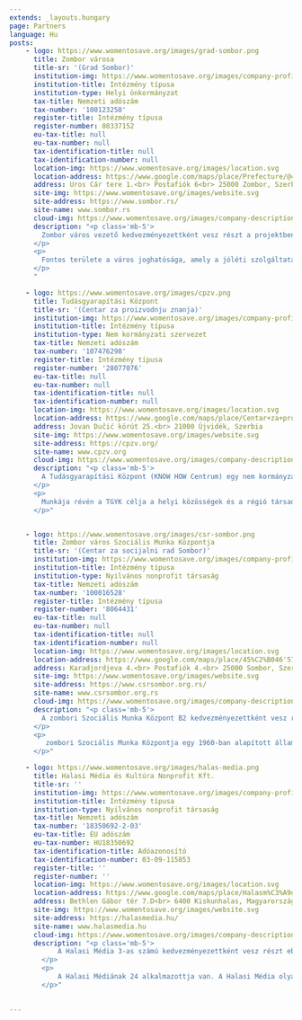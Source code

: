 ```yaml
---
extends: _layouts.hungary
page: Partners
language: Hu
posts: 
    - logo: https://www.womentosave.org/images/grad-sombor.png
      title: Zombor városa
      title-sr: '(Grad Sombor)'
      institution-img: https://www.womentosave.org/images/company-profile.svg
      institution-title: Intézmény típusa
      institution-type: Helyi önkormányzat
      tax-title: Nemzeti adószám
      tax-number: '100123258'
      register-title: Intézmény típusa
      register-number: 08337152
      eu-tax-title: null
      eu-tax-number: null
      tax-identification-title: null
      tax-identification-number: null
      location-img: https://www.womentosave.org/images/location.svg
      location-address: https://www.google.com/maps/place/Prefecture/@45.7695838,19.116124,17z/data=!3m1!4b1!4m5!3m4!1s0x475cb5930565eaab:0xe6e5a25dead78d13!8m2!3d45.7695801!4d19.1183127
      address: Uros Cár tere 1.<br> Postafiók 6<br> 25000 Zombor, Szerbia
      site-img: https://www.womentosave.org/images/website.svg
      site-address: https://www.sombor.rs/
      site-name: www.sombor.rs
      cloud-img: https://www.womentosave.org/images/company-description.svg
      description: "<p class='mb-5'>
        Zombor város vezető kedvezményezettként vesz részt a projektben. A város fő szerepe annak biztosítása, hogy minden munkát a javasolt határidőn belül és a nemzeti és EU jogszabályokkal összhangban végezzenek. A kedvezményezett (B1, B2 és B3) partnerekkel közösen találkozókat szervezett és részt vett a projekt előkészítési szakaszában, valamint a projekt további szakaszaiban folytatja a kölcsönös együttműködést a később esedékes tevékenységekben. A projekt által előirányzott promóciós tevékenységeket a város PR osztálya hajtja végre.
      </p>
      <p>
        Fontos területe a város joghatósága, amely a jóléti szolgáltatásokra terjed ki, és proaktív beilleszkedési politikákat tartalmaz. A projekt megvalósításához a város működési kapacitásait a korábbi tapasztalatok támasztják alá, amelyek szorosan kapcsolódnak a projekthez. Ráadásul a város 153 alkalmazottal rendelkezik, és igazgatása speciális szervezeti egységekben - osztályokban - működik. Ebben a projektben döntő a Mezőgazdasági Osztály, a Szociális Jóléti Osztály és a Gazdasági Osztály szerepvállalása, amelyek a helyi gazdasági fejlődést is meghatározzák. Ezen felül a projektcsoportba hozzáértő szakemberek tartoznak, akik a projektmenedzsment területén kellő tapasztalattal rendelkeznek. A stabil pénzügyi helyzetet a város államilag finanszírozott intézménybéli státusza biztosítja.
      </p>
      "

    - logo: https://www.womentosave.org/images/cpzv.png
      title: Tudásgyarapítási Központ
      title-sr: '(Centar za proizvodnju znanja)'
      institution-img: https://www.womentosave.org/images/company-profile.svg
      institution-title: Intézmény típusa
      institution-type: Nem kormányzati szervezet
      tax-title: Nemzeti adószám
      tax-number: '107476298'
      register-title: Intézmény típusa
      register-number: '28077076'
      eu-tax-title: null
      eu-tax-number: null
      tax-identification-title: null
      tax-identification-number: null
      location-img: https://www.womentosave.org/images/location.svg
      location-address: https://www.google.com/maps/place/Centar+za+proizvodnju+znanja+i+ve%C5%A1tina/@45.2508829,19.7966082,17z/data=!4m13!1m7!3m6!1s0x475b11cf322d62af:0xfbb3eba40febb7d8!2sBulevar+Jovana+Du%C4%8Di%C4%87a+25,+Novi+Sad!3b1!8m2!3d45.2508791!4d19.7987969!3m4!1s0x475b11cf3203d6a1:0x40fd1f92223bdea9!8m2!3d45.2511914!4d19.7987218
      address: Jovan Dučić körút 25.<br> 21000 Újvidék, Szerbia
      site-img: https://www.womentosave.org/images/website.svg
      site-address: https://cpzv.org/
      site-name: www.cpzv.org
      cloud-img: https://www.womentosave.org/images/company-description.svg
      description: "<p class='mb-5'>
        A Tudásgyarapítási Központ (KNOW HOW Centrum) egy nem kormányzati, nonprofit szervezet, amelyet 2012 februárjában hoztak létre. Ebben a projektben a Tudásgyarapítási Központnak B1-ként (Első számú kedvezményezett) szerepel. A központ fő célja, hogy kapacitásépítés révén hozzájáruljon egy befogadó társadalom kialakulásához. A projekt keretében a B1 felel a tudás átadásáért oktatási workshopokon keresztül, meghatározza a képzésben résztvevők kiválasztási kritériumait és a szociális vállalkozás létrehozásának előkészítő tevékenységeit.  
      </p>
      <p>
        Munkája révén a TGYK célja a helyi közösségek és a régió társadalmi és gazdasági fejlődésének fellendítése, valamint az EU-integráció, a stratégiai fejlesztési folyamat támogatása, a pályázati források bevonzása, valamint a helyi és regionális önkormányzatok és intézmények elszámoltathatóságának és munkaminőségének előmozdítása. A TGYK munkája három program köré összpontosul: Program a gyermekekért és a családokért, Roma Program és Ifjúsági Program. A központban 3 teljes munkaidős alkalmazott, 27 szerződéses munkatárs és 30 önkéntes dolgozik. A tagok több mint 12 éves munkatapasztalattal rendelkeznek a projektek koordinálásában; az oktatók és akkreditált oktatási programok szerzőiként a projekt- és stratégiai menedzsment területén; az emberi erőforrások területén; valamint kiterjedt tapasztalatokkal rendelkeznek a társadalmilag hátrányos helyzetű csoportokkal való munkavégzés, valamint a szociális vállalkozás területén.
      </p>"


    - logo: https://www.womentosave.org/images/csr-sombor.png
      title: Zombor város Szociális Munka Központja
      title-sr: '(Centar za socijalni rad Sombor)'
      institution-img: https://www.womentosave.org/images/company-profile.svg
      institution-title: Intézmény típusa
      institution-type: Nyilvános nonprofit társaság
      tax-title: Nemzeti adószám
      tax-number: '100016528'
      register-title: Intézmény típusa
      register-number: '8064431'
      eu-tax-title: null
      eu-tax-number: null
      tax-identification-title: null
      tax-identification-number: null
      location-img: https://www.womentosave.org/images/location.svg
      location-address: https://www.google.com/maps/place/45%C2%B046'57.3%22N+19%C2%B006'35.7%22E/@45.7825842,19.1077267,17z/data=!4m14!1m7!3m6!1s0x475cb5874156601f:0xade6ef553a2079ba!2zS2FyYcSRb3LEkWV2YSA0LCBTb21ib3I!3b1!8m2!3d45.7825925!4d19.1099384!3m5!1s0x0:0x0!7e2!8m2!3d45.7825953!4d19.109921
      address: Karadjordjeva 4.<br> Postafiók 4.<br> 25000 Sombor, Szerbia
      site-img: https://www.womentosave.org/images/website.svg
      site-address: https://www.csrsombor.org.rs/
      site-name: www.csrsombor.org.rs
      cloud-img: https://www.womentosave.org/images/company-description.svg
      description: "<p class='mb-5'>
        A zombori Szociális Munka Központ B2 kedvezményezettként vesz részt a projektben. A központ kidolgozza azt a kiválasztási módszertant a települések tekintetében, amely szociális térképre épül, és a projektben részt vevő nők tekintetében is, amely pedig a nők társadalmi státusát veszi alapul, és melyekben főleg az egyedülálló anyák és két vagy több gyermeket nevelő anyák élveznek előnyt. Ezen felül feladatmeghatározást fog készíteni a vidéki térségekben élő kiszolgáltatott nők társadalmi vállalkozási lehetőségeiről és társadalmi befogadásáról szóló tanulmány megrendelésére.
      </p>
      <p>
         zombori Szociális Munka Központja egy 1960-ban alapított állami intézmény. Ma 42 alkalmazottal rendelkezik. A szakértői feladatokat szociális munkások, ügyvédek, pszichológusok, pedagógusok látják el, akik megfelelő engedélyekkel rendelkeznek a szociális védelem munkakörében. A fent említett feladatokat 29 alkalmazott végzi. A központ adatbázist vezet a gyermekek, fiatalok, felnőttek és időskorú ügyfelek számára pénzbeli ellátások, egyszeri pénzügyi támogatás, ellátás és segítségnyújtás kompenzációja az ügyfelekkel, kiterjesztett szülői jogok, őrizetben lévő személyek, szociális gondozási intézményekbe és nevelőszülőkhöz helyezett ügyfelek, valamint a családon belüli erőszak áldozatainak támogatása területén. A fentiek mindegyike kulcsfontosságú kompetencia, amely ehhez a projekthez szükséges, és a központ egyedülálló helyzetben van azok biztosításához.
      </p>"

    - logo: https://www.womentosave.org/images/halas-media.png
      title: Halasi Média és Kultúra Nonprofit Kft.
      title-sr: ''
      institution-img: https://www.womentosave.org/images/company-profile.svg
      institution-title: Intézmény típusa
      institution-type: Nyilvános nonprofit társaság
      tax-title: Nemzeti adószám
      tax-number: '18350692-2-03'
      eu-tax-title: EU adószám
      eu-tax-number: HU18350692
      tax-identification-title: Adóazonosító
      tax-identification-number: 03-09-115853
      register-title: ''
      register-number: ''
      location-img: https://www.womentosave.org/images/location.svg
      location-address: https://www.google.com/maps/place/Halasm%C3%A9dia+Nonprofit+Kft./@46.4303594,19.477299,17z/data=!3m1!4b1!4m5!3m4!1s0x4743a0e6de56223b:0xff82e600baf1a58b!8m2!3d46.4303557!4d19.4794877
      address: Bethlen Gábor tér 7.D<br> 6400 Kiskunhalas, Magyarország
      site-img: https://www.womentosave.org/images/website.svg
      site-address: https://halasmedia.hu/
      site-name: www.halasmedia.hu
      cloud-img: https://www.womentosave.org/images/company-description.svg
      description: "<p class='mb-5'>
            A Halasi Média 3-as számú kedvezményezettként vesz részt ebben a projektben. Meglévő munkavállalók és külső szakértők bevonásával a projektben résztvevők megkapják a szükséges gyakorlati képzéseket a levendulatermesztés folyamatáról, az ültetéstől az illóolajjá történő feldolgozásig. A médiatartalom létrehozásában szerzett tapasztalataikat felhasználva részt vesznek a projekt kommunikációjában, PR-jában és média tevékenységeiben is.
        </p>
        <p>
            A Halasi Médiának 24 alkalmazottja van. A Halasi Média olyan munkatársakkal rendelkezik, akiknek tréningek szervezésében és lebonyolításában többéves tapasztalata van. A meglévő mezőgazdasági mérnökeik mellett a projektre tekintettel a Halasi Média külső szakértő tanácsadót alkalmazott, akinek feladata a levendulatermesztés és -feldolgozás terén szükséges ismeretek átadása lesz. Tekintettel a levendula ültetés és feldolgozás területén szerzett gazdag tapasztalatokra és a megszerzett speciális tudásra, a Halasi Média csapatának elegendő operatív kapacitása van a projekt megvalósításához. Munkájuk másik fő alkotóeleme a médiatartalom létrehozása: újságokban, TV-ben, rádióban, és online formában. Mivel a városi információs weboldalt kezelik – amely elsősorban társadalmi és kulturális kérdésekkel foglalkozik – kidolgozott promóciós portfólióval rendelkeznek, amely különösen fontos a projekttevékenységek végrehajtása szempontjából.
        </p>"

          
---
```


